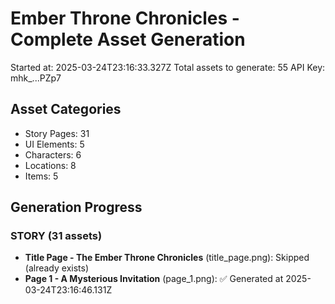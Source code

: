 # Ember Throne Chronicles - Complete Asset Generation
    
Started at: 2025-03-24T23:16:33.327Z
Total assets to generate: 55
API Key: mhk_...PZp7

## Asset Categories
- Story Pages: 31
- UI Elements: 5
- Characters: 6
- Locations: 8
- Items: 5

## Generation Progress


### STORY (31 assets)

- **Title Page - The Ember Throne Chronicles** (title_page.png): Skipped (already exists)
- **Page 1 - A Mysterious Invitation** (page_1.png): ✅ Generated at 2025-03-24T23:16:46.131Z
